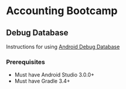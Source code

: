 # Accounting Bootcamp

## Debug Database
Instructions for using [Android Debug Database](https://github.com/amitshekhariitbhu/Android-Debug-Database)

### Prerequisites
 * Must have Android Studio 3.0.0+
 * Must have Gradle 3.4+

